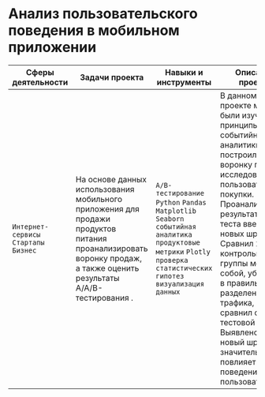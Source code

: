 # Анализ пользовательского поведения в мобильном приложении

Сферы деятельности | Задачи проекта                                  | Навыки и инструменты         |Описание проекта                                                  |
------------------ | ------------------------------------------------|------------------------------|------------------------------------------------------------------|
`Интернет-сервисы` `Стартапы` `Бизнес`| На основе данных использования мобильного приложения для продажи продуктов питания проанализировать воронку продаж, а также оценить результаты A/A/B-тестирования .| `A/B-тестирование` `Python` `Pandas` `Matplotlib` `Seaborn` `событийная аналитика`  `продуктовые метрики` `Plotly` `проверка статистических гипотез` `визуализация данных`  |В данном проекте мной были изучены принципы событийной аналитики. Я построил воронку продаж, исследовал путь пользователей до покупки. Проанализировал результаты A/B-теста введения новых шрифтов. Сравнил 2 контрольных группы между собой, убедился в правильном разделении трафика, а затем сравнил с тестовой группой Выявлено, что новый шрифт значительно не повлияет на поведение пользователей.|
